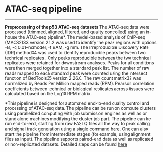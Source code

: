 # ATAC-seq pipeline
--------------------

**Preprocessing of the p53 ATAC-seq datasets**
The ATAC-seq data were processed (trimmed, aligned, filtered, and quality controlled) using an in-house the ATAC-seq pipeline*. The model-based analysis of ChIP-seq (MACS2)33 version 2.1.2 was used to identify the peak regions with options -B, -q 0.01–nomodel, -f BAM, -g mm. The Irreproducible Discovery Rate (IDR) method34 was used to identify reproducible peaks between two technical replicates . Only peaks reproducible between the two technical replicates were retained for downstream analyses. Peaks for all conditions were then merged together into a standard peak list. The number of raw reads mapped to each standard peak were counted using the intersect function of BedTools35 version 2.26.0. The raw count matrix32 was normalized by Reads Per Million mapped reads (RPM). Pearson correlation coefficients between technical or biological replicates across tissues were calculated based on the Log10 RPM matrix.

*This pipeline is designed for automated end-to-end quality control and processing of ATAC-seq data. The pipeline can be run on compute clusters using parallelized computing with job submission engines as well as on stand alone machines modifying the cluster job part. The pipeline can be run end-to-end, starting from raw FASTQ files all the way to peak calling and signal track generation using a single command [here](MonicaCabreraP/NGS_analysis/ATACseq_analysis). One can also start the pipeline from intermediate stages (for example, using alignment files as input). The pipeline supports paired-end data as well as replicated or non-replicated datasets. Detailed steps can be found [here](MonicaCabreraP/NGS_analysis/ATACseq_analysis)

